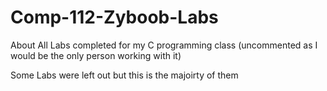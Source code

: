 # Comp-112-Zyboob-Labs
About All Labs completed for my C programming class (uncommented as I would be the only person working with it)

Some Labs were left out but this is the majoirty of them

